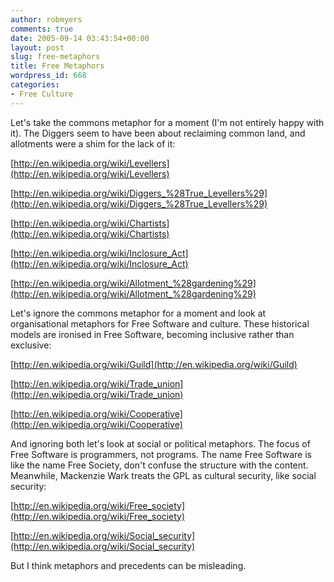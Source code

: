 ```yaml
---
author: robmyers
comments: true
date: 2005-09-14 03:43:54+00:00
layout: post
slug: free-metaphors
title: Free Metaphors
wordpress_id: 668
categories:
- Free Culture
---
```


  
Let's take the commons metaphor for a moment (I'm not entirely happy with it). The Diggers seem to have been about reclaiming common land, and allotments were a shim for the lack of it:  


  
[http://en.wikipedia.org/wiki/Levellers](http://en.wikipedia.org/wiki/Levellers)  
  
[http://en.wikipedia.org/wiki/Diggers_%28True_Levellers%29](http://en.wikipedia.org/wiki/Diggers_%28True_Levellers%29)  
  
[http://en.wikipedia.org/wiki/Chartists](http://en.wikipedia.org/wiki/Chartists)  
  
[http://en.wikipedia.org/wiki/Inclosure_Act](http://en.wikipedia.org/wiki/Inclosure_Act)  
  
[http://en.wikipedia.org/wiki/Allotment_%28gardening%29](http://en.wikipedia.org/wiki/Allotment_%28gardening%29)  


  
Let's ignore the commons metaphor for a moment and look at organisational metaphors for Free Software and culture. These historical models are ironised in Free Software, becoming inclusive rather than exclusive:  


  
[http://en.wikipedia.org/wiki/Guild](http://en.wikipedia.org/wiki/Guild)  
  
[http://en.wikipedia.org/wiki/Trade_union](http://en.wikipedia.org/wiki/Trade_union)  
  
[http://en.wikipedia.org/wiki/Cooperative](http://en.wikipedia.org/wiki/Cooperative)  


  
And ignoring both let's look at social or political metaphors. The focus of Free Software is programmers, not programs. The name Free Software is like the name Free Society, don't confuse the structure with the content. Meanwhile, Mackenzie Wark treats the GPL as cultural security, like social security:  


  
[http://en.wikipedia.org/wiki/Free_society](http://en.wikipedia.org/wiki/Free_society)  
  
[http://en.wikipedia.org/wiki/Social_security](http://en.wikipedia.org/wiki/Social_security)  


  
But I think metaphors and precedents can be misleading.  


  


